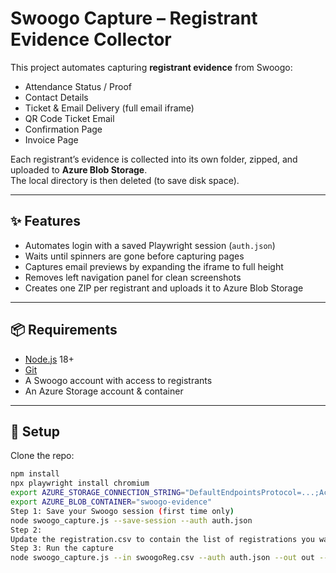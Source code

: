 # Swoogo Capture – Registrant Evidence Collector

This project automates capturing **registrant evidence** from Swoogo:

- Attendance Status / Proof  
- Contact Details  
- Ticket & Email Delivery (full email iframe)  
- QR Code Ticket Email  
- Confirmation Page  
- Invoice Page  

Each registrant’s evidence is collected into its own folder, zipped, and uploaded to **Azure Blob Storage**.  
The local directory is then deleted (to save disk space).

---

## ✨ Features
- Automates login with a saved Playwright session (`auth.json`)
- Waits until spinners are gone before capturing pages
- Captures email previews by expanding the iframe to full height
- Removes left navigation panel for clean screenshots
- Creates one ZIP per registrant and uploads it to Azure Blob Storage

---

## 📦 Requirements
- [Node.js](https://nodejs.org/) 18+
- [Git](https://git-scm.com/)
- A Swoogo account with access to registrants
- An Azure Storage account & container

---

## 🔧 Setup

Clone the repo:
```bash
npm install
npx playwright install chromium
export AZURE_STORAGE_CONNECTION_STRING="DefaultEndpointsProtocol=...;AccountName=youracct;AccountKey=xxxx;EndpointSuffix=core.windows.net"
export AZURE_BLOB_CONTAINER="swoogo-evidence"
Step 1: Save your Swoogo session (first time only)
node swoogo_capture.js --save-session --auth auth.json
Step 2:
Update the registration.csv to contain the list of registrations you want to capture.
Step 3: Run the capture
node swoogo_capture.js --in swoogoReg.csv --auth auth.json --out out --pdf --eventId 255274

